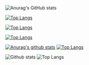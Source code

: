 ![Anurag's GitHub stats](https://github-readme-stats.vercel.app/api/?username=beanflame&show_icons=true&title_color=fff&icon_color=79ff97&text_color=9f9f9f&bg_color=151515)

[![Top Langs](https://github-readme-stats.vercel.app/api/top-langs/?username=anuraghazra&layout=compact)](https://github.com/anuraghazra/github-readme-stats)

[![Top Langs](https://github-readme-stats.vercel.app/api/top-langs/?username=anuraghazra)](https://github.com/anuraghazra/github-readme-stats)

[![Top Langs](https://github-readme-stats.vercel.app/api/top-langs/?username=beanflame)](https://github.com/anuraghazra/github-readme-stats)


[![Anurag's github stats](https://github-readme-stats.vercel.app/api?username=beanflame&show_icons=true&theme=prussian)](https://github.com/anuraghazra/github-readme-stats)
[![Top Langs](https://github-readme-stats.vercel.app/api/top-langs/?username=beanflame&layout=compact&theme=prussian)](https://github.com/anuraghazra/github-readme-stats)

![Github stats](https://github-readme-stats.vercel.app/api?username=beanflame&show_icons=true&hide_border=true&include_all_commits=true) 
![Top Langs](https://github-readme-stats.vercel.app/api/top-langs/?username=beanflame&layout=compact&hide_border=true&hide=html,css)



